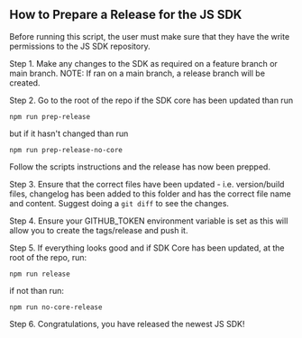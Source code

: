 ## How to Prepare a Release for the JS SDK
Before running this script, the user must make sure that they have the write permissions to the JS SDK repository.

Step 1. Make any changes to the SDK as required on a feature branch or main branch.
NOTE: If ran on a main branch, a release branch will be created.

Step 2. Go to the root of the repo if the SDK core has been updated than run
```
npm run prep-release
```
but if it hasn't changed than run 
```
npm run prep-release-no-core
```
Follow the scripts instructions and the release has now been prepped.

Step 3. Ensure that the correct files have been updated - i.e. version/build files, changelog has been added to this folder and has the correct file name and content. Suggest doing a `git diff` to see the changes.

Step 4. Ensure your GITHUB_TOKEN environment variable is set as this will allow you to create the tags/release and push it.

Step 5. If everything looks good and if SDK Core has been updated, at the root of the repo, run:
```
npm run release
```
if not than run:
```
npm run no-core-release
```
Step 6. Congratulations, you have released the newest JS SDK!
